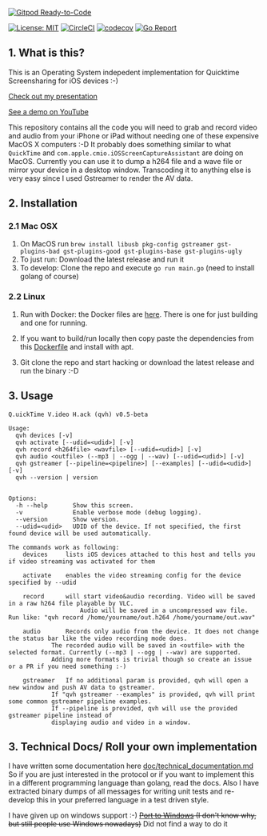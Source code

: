 [![Gitpod Ready-to-Code](https://img.shields.io/badge/Gitpod-Ready--to--Code-blue?logo=gitpod)](https://gitpod.io/#https://github.com/danielpaulus/quicktime_video_hack) 

[![License: MIT](https://img.shields.io/badge/License-MIT-yellow.svg)](https://opensource.org/licenses/MIT)
[![CircleCI](https://circleci.com/gh/danielpaulus/quicktime_video_hack.svg?style=svg)](https://circleci.com/gh/danielpaulus/quicktime_video_hack)
[![codecov](https://codecov.io/gh/danielpaulus/quicktime_video_hack/branch/master/graph/badge.svg)](https://codecov.io/gh/danielpaulus/quicktime_video_hack)
[![Go Report](https://goreportcard.com/badge/github.com/danielpaulus/quicktime_video_hack)](https://goreportcard.com/report/github.com/danielpaulus/quicktime_video_hack)

## 1. What is this?
This is an Operating System indepedent implementation for Quicktime Screensharing for iOS devices :-)

[Check out my presentation](https://danielpaulus.github.io/quicktime_video_hack_presentation)

[See a demo on YouTube](https://youtu.be/8v5f_ybSjHk)

This repository contains all the code you will need to grab and record video and audio from your iPhone or iPad 
without needing one of these expensive MacOS X computers :-D
It probably does something similar to what `QuickTime` and `com.apple.cmio.iOSScreenCaptureAssistant` are doing on MacOS.
Currently you can use it to dump a h264 file and a wave file or mirror your device in a desktop window. Transcoding it to anything else is very easy since I used Gstreamer to render the AV data. 

## 2. Installation
### 2.1 Mac OSX
1. On MacOS run `brew install libusb pkg-config gstreamer gst-plugins-bad gst-plugins-good gst-plugins-base gst-plugins-ugly`
2. To just run: Download the latest release and run it
3. To develop: Clone the repo and execute `go run main.go` (need to install golang of course)
### 2.2 Linux
1. Run with Docker: the Docker files are [here](https://github.com/danielpaulus/quicktime_video_hack/tree/master/docker). There is one for just building and one for running. 

2. If you want to build/run locally then copy paste the dependencies from this [Dockerfile](https://github.com/danielpaulus/quicktime_video_hack/blob/master/docker/Dockerfile.debian) and install with apt.
3. Git clone the repo and start hacking or download the latest release and run the binary :-D


## 3. Usage
```
Q.uickTime V.ideo H.ack (qvh) v0.5-beta

Usage:
  qvh devices [-v]
  qvh activate [--udid=<udid>] [-v]
  qvh record <h264file> <wavfile> [--udid=<udid>] [-v]
  qvh audio <outfile> (--mp3 | --ogg | --wav) [--udid=<udid>] [-v]
  qvh gstreamer [--pipeline=<pipeline>] [--examples] [--udid=<udid>] [-v]
  qvh --version | version


Options:
  -h --help       Show this screen.
  -v              Enable verbose mode (debug logging).
  --version       Show version.
  --udid=<udid>   UDID of the device. If not specified, the first found device will be used automatically.

The commands work as following:
	devices		lists iOS devices attached to this host and tells you if video streaming was activated for them

	activate	enables the video streaming config for the device specified by --udid

	record		will start video&audio recording. Video will be saved in a raw h264 file playable by VLC.
	            	Audio will be saved in a uncompressed wav file. Run like: "qvh record /home/yourname/out.h264 /home/yourname/out.wav"

	audio		Records only audio from the device. It does not change the status bar like the video recording mode does.
			The recorded audio will be saved in <outfile> with the selected format. Currently (--mp3 | --ogg | --wav) are supported.
			Adding more formats is trivial though so create an issue or a PR if you need something :-)

	gstreamer	If no additional param is provided, qvh will open a new window and push AV data to gstreamer.
			If "qvh gstreamer --examples" is provided, qvh will print some common gstreamer pipeline examples.
			If --pipeline is provided, qvh will use the provided gstreamer pipeline instead of
			displaying audio and video in a window.
```

## 3. Technical Docs/ Roll your own implementation
I have written some documentation here [doc/technical_documentation.md](https://github.com/danielpaulus/quicktime_video_hack/blob/master/doc/technical_documentation.md)
So if you are just interested in the protocol or if you want to implement this in a different programming language than golang, read the docs.
Also I have extracted binary dumps of all messages for writing unit tests and re-develop this in your preferred language in a test driven style.

I have given up on windows support  :-)
~~[Port to Windows](https://github.com/danielpaulus/quicktime_video_hack/tree/windows/windows) (I don't know why, but still people use Windows nowadays)~~ Did not find a way to do it



